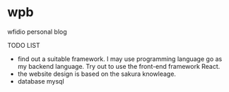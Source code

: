 # wpb
wfidio personal blog

TODO LIST
- find out a suitable framework. I may use programming language go as my backend language. Try out to use the front-end framework React.
- the website design is based on the sakura knowleage.
- database mysql


